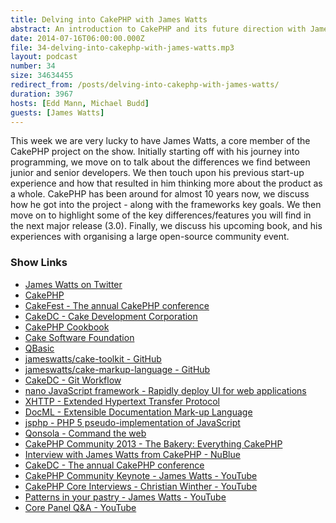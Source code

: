 ```yaml
---
title: Delving into CakePHP with James Watts
abstract: An introduction to CakePHP and its future direction with James Watts.
date: 2014-07-16T06:00:00.000Z
file: 34-delving-into-cakephp-with-james-watts.mp3
layout: podcast
number: 34
size: 34634455
redirect_from: /posts/delving-into-cakephp-with-james-watts/
duration: 3967
hosts: [Edd Mann, Michael Budd]
guests: [James Watts]
---
```


This week we are very lucky to have James Watts, a core member of the CakePHP project on the show.
Initially starting off with his journey into programming, we move on to talk about the differences we find between junior and senior developers.
We then touch upon his previous start-up experience and how that resulted in him thinking more about the product as a whole.
CakePHP has been around for almost 10 years now, we discuss how he got into the project - along with the frameworks key goals.
We then move on to highlight some of the key differences/features you will find in the next major release (3.0).
Finally, we discuss his upcoming book, and his experiences with organising a large open-source community event.

### Show Links

- [James Watts on Twitter](https://twitter.com/_JAMESWATTS_)
- [CakePHP](http://cakephp.org/)
- [CakeFest - The annual CakePHP conference](http://cakefest.org/)
- [CakeDC - Cake Development Corporation](http://www.cakedc.com/)
- [CakePHP Cookbook](http://book.cakephp.org/)
- [Cake Software Foundation](http://cakefoundation.org/)
- [QBasic](http://en.wikipedia.org/wiki/QBasic)
- [jameswatts/cake-toolkit - GitHub](https://github.com/jameswatts/cake-toolkit)
- [jameswatts/cake-markup-language - GitHub](https://github.com/jameswatts/cake-markup-language)
- [CakeDC - Git Workflow](http://www.cakedc.com/git-workflow)
- [nano JavaScript framework - Rapidly deploy UI for web applications](http://nanojs.org/)
- [XHTTP - Extended Hypertext Transfer Protocol](http://xhttp.org/)
- [DocML - Extensible Documentation Mark-up Language](http://docml.org/)
- [jsphp - PHP 5 pseudo-implementation of JavaScript](http://jsphp.org/)
- [Qonsola - Command the web](http://qonsola.com/)
- [CakePHP Community 2013 - The Bakery: Everything CakePHP](http://bakery.cakephp.org/articles/jameswatts/2013/12/29/cakephp_community_2013)
- [Interview with James Watts from CakePHP - NuBlue](http://www.nublue.co.uk/blog/interview-with-james-watts-from-cakephp/)
- [CakeDC - The annual CakePHP conference](http://www.cakedc.com/james_watts/2014/06/12/the_annual_cakephp_conference)
- [CakePHP Community Keynote - James Watts - YouTube](http://www.youtube.com/watch?v=n4cCODjSfnk)
- [CakePHP Core Interviews - Christian Winther - YouTube](http://www.youtube.com/watch?v=NYK-CmRoQ4M)
- [Patterns in your pastry - James Watts - YouTube](http://www.youtube.com/watch?v=PJ6X_9ugS7c)
- [Core Panel Q&A - YouTube](http://www.youtube.com/watch?v=GWp-m6HF4pE)

